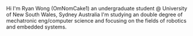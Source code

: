 Hi I'm Ryan Wong (OmNomCake1) an undergraduate student @ University of New South Wales, Sydney Australia
I'm studying an double degree of mechatronic eng/computer science and focusing on the fields of robotics and embedded systems.

<!---
OmNomCake1/OmNomCake1 is a ✨ special ✨ repository because its `README.md` (this file) appears on your GitHub profile.
You can click the Preview link to take a look at your changes.
--->
